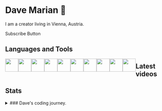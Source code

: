 # Dave Marian 👋

I am a creator living in Vienna, Austria. 

Subscribe Button

## Languages and Tools
<img src="https://cdn.jsdelivr.net/gh/devicons/devicon@latest/icons/python/python-original.svg" style="float:left;width:42px;height:42px;"/>
<img src="https://cdn.jsdelivr.net/gh/devicons/devicon@latest/icons/unity/unity-original.svg" style="float:left;width:42px;height:42px;"/>
<img src="https://cdn.jsdelivr.net/gh/devicons/devicon@latest/icons/godot/godot-original.svg" style="float:left;width:42px;height:42px;"/>
<img src="https://cdn.jsdelivr.net/gh/devicons/devicon@latest/icons/debian/debian-original-wordmark.svg" style="float:left;width:42px;height:42px;"/>
<img src="https://cdn.jsdelivr.net/gh/devicons/devicon@latest/icons/wordpress/wordpress-plain.svg" style="float:left;width:42px;height:42px;"/>
<img src="https://cdn.jsdelivr.net/gh/devicons/devicon@latest/icons/woocommerce/woocommerce-original-wordmark.svg" style="float:left;width:42px;height:42px;"/>
<img src="https://cdn.jsdelivr.net/gh/devicons/devicon@latest/icons/raspberrypi/raspberrypi-original.svg" style="float:left;width:42px;height:42px;"/>
<img src="https://cdn.jsdelivr.net/gh/devicons/devicon@latest/icons/pandas/pandas-original-wordmark.svg" style="float:left;width:42px;height:42px;"/>
<img src="https://cdn.jsdelivr.net/gh/devicons/devicon@latest/icons/numpy/numpy-original.svg" style="float:left;width:42px;height:42px;"/>
<img src="https://cdn.jsdelivr.net/gh/devicons/devicon@latest/icons/django/django-plain.svg" style="float:left;width:42px;height:42px;"/>

## Latest videos

## Stats

<details>
  <summary>### Dave's coding journey.</summary>
  
  ### Dave's coding journey.

  I started when I was young.
</details>


<!--
**davemariannn/davemariannn** is a ✨ _special_ ✨ repository because its `README.md` (this file) appears on your GitHub profile.

Here are some ideas to get you started:

- 🔭 I’m currently working on ...
- 🌱 I’m currently learning ...
- 👯 I’m looking to collaborate on ...
- 🤔 I’m looking for help with ...
- 💬 Ask me about ...
- 📫 How to reach me: ...
- 😄 Pronouns: ...
- ⚡ Fun fact: ...
-->
